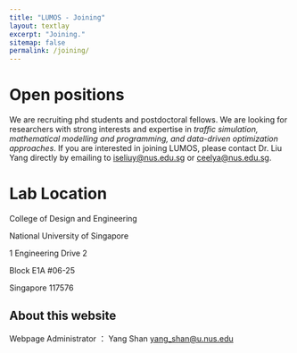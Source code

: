 ```yaml
---
title: "LUMOS - Joining"
layout: textlay
excerpt: "Joining."
sitemap: false
permalink: /joining/
---
```


# Open positions

We are recruiting phd students and postdoctoral fellows. We are looking for researchers with strong interests and expertise in *traffic simulation, mathematical modelling and programming, and data-driven optimization approaches*. If you are interested in joining LUMOS, please contact Dr. Liu Yang directly by emailing to [iseliuy@nus.edu.sg](iseliuy@nus.edu.sg) or [ceelya@nus.edu.sg](ceelya@nus.edu.sg).

# Lab Location

College of Design and Engineering

National University of Singapore

1 Engineering Drive 2

Block E1A #06-25

Singapore 117576

## About this website

Webpage Administrator ： Yang Shan yang_shan@u.nus.edu

<br>
<br>
